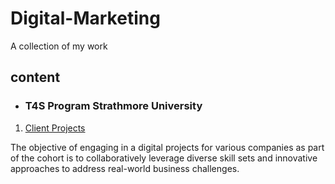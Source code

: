 # Digital-Marketing
A collection of my work
## content
* ### T4S Program Strathmore University 
1. [Client Projects](https://github.com/GloriaKinyanjui/Digital-Marketing/blob/main/Portfolio%20Digital%20marketing%20June%202024.pdf)

The objective of engaging in a digital projects for various companies as part of the cohort is to collaboratively leverage diverse skill sets and innovative approaches to address real-world business challenges. 
